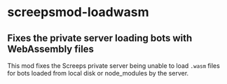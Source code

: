 # screepsmod-loadwasm

## Fixes the private server loading bots with WebAssembly files

This mod fixes the Screeps private server being unable to load `.wasm` files for bots loaded from local disk or node_modules by the server.

